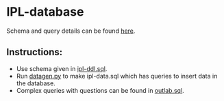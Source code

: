 # IPL-database

Schema and query details can be found [here](ps.pdf).

## Instructions: 
- Use schema given in [ipl-ddl.sql](ipl-ddl.sql).  
- Run [datagen.py](datagen.py) to make ipl-data.sql which has queries to insert data in the database.  
- Complex queries with questions can be found in [outlab.sql](outlab.sql).
